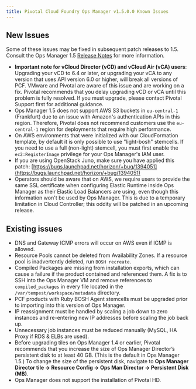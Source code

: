 ```yaml
---
title: Pivotal Cloud Foundry Ops Manager v1.5.0.0 Known Issues
---
```


## New Issues

Some of these issues may be fixed in subsequent patch releases to 1.5. Consult the Ops Manager 1.5 [Release Notes](opsmanager_rn_1_5.html) for more information.

* **Important note for vCloud Director (vCD) and vCloud Air (vCA) users**: Upgrading your vCD to 6.4 or later, or upgrading your vCA to any version that uses API version 6.0 or higher, will break all versions of PCF. VMware and Pivotal are aware of this issue and are working on a fix. Pivotal recommends that you delay upgrading vCD or vCA until this problem is fully resolved. If you must upgrade, please contact Pivotal Support first for additional guidance.
* Ops Manager 1.5 does not support AWS S3 buckets in `eu-central-1` (Frankfurt) due to an issue with Amazon's authentication APIs in this region. Therefore, Pivotal does not recommend customers use the `eu-central-1` region for deployments that require high performance.
* On AWS environments that were initialized with our CloudFormation template, by default it is only possible to use "light-bosh" stemcells. If you need to use a full (non-light) stemcell, you must first enable the `ec2:RegisterImage` privilege for your Ops Manager's IAM user.
* If you are using OpenStack Juno, make sure you have applied this patch:  [https://bugs.launchpad.net/horizon/+bug/1394051](https://bugs.launchpad.net/horizon/+bug/1394051)
* Operators should be aware that on AWS, we require users to provide the same SSL certificate when configuring Elastic Runtime inside Ops Manager as their Elastic Load Balancers are using, even though this information won't be used by Ops Manager.  This is due to a temporary limitation in Cloud Controller; this oddity will be patched in an upcoming release.

## Existing issues

* DNS and Gateway ICMP errors will occur on AWS even if ICMP is allowed.
* Resource Pools cannot be deleted from Availability Zones. If a resource pool is inadvertently deleted, run `BOSH recreate`.
* Compiled Packages are missing from installation exports, which can cause a failure if the product contained and referenced them. A fix is to SSH into the Ops Manager VM and remove references to `compiled_packages` in every file located in the `/var/tempest/workspace/metadata` directory.
* PCF products with Ruby BOSH Agent stemcells must be upgraded prior to importing into this version of Ops Manager.
* IP reassignment must be handled by scaling a job down to zero instances and re-entering new IP addresses before scaling the job back up.
* Unnecessary job instances must be reduced manually (MySQL, HA Proxy if RDS & ELBs are used).
* Before upgrading tiles on Ops Manager 1.4 or earlier, Pivotal recommends that you increase the size of Ops Manager Director’s persistent disk to at least 40 GB. (This is the default in Ops Manager 1.5.) To change the size of the persistent disk, navigate to **Ops Manager Director tile -> Resource Config -> Ops Man Director -> Persistent Disk (MB)**.
* Ops Manager does not support the installation of Pivotal HD.
